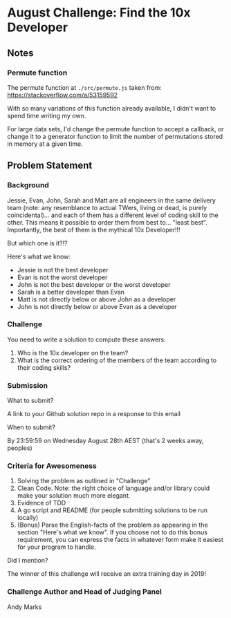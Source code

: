# August Challenge: Find the 10x Developer

## Notes

### Permute function

The permute function at `./src/permute.js` taken from: https://stackoverflow.com/a/53159592

With so many variations of this function already available, I didn't want to spend time writing my own.

For large data sets, I'd change the permute function to accept a callback, or change it to a generator function to limit the number of permutations stored in memory at a given time.

## Problem Statement

### Background

Jessie, Evan, John, Sarah and Matt are all engineers in the same delivery team (note: any resemblance to actual TWers, living or dead, is purely coincidental)... and each of them has a different level of coding skill to the other. This means it possible to order them from best to... "least best". Importantly, the best of them is the mythical 10x Developer!!!

But which one is it?!?

Here's what we know:

-   Jessie is not the best developer
-   Evan is not the worst developer
-   John is not the best developer or the worst developer
-   Sarah is a better developer than Evan
-   Matt is not directly below or above John as a developer
-   John is not directly below or above Evan as a developer

### Challenge

You need to write a solution to compute these answers:

1. Who is the 10x developer on the team?
2. What is the correct ordering of the members of the team according to their coding skills?

### Submission

What to submit?

A link to your Github solution repo in a response to this email

When to submit?

By 23:59:59 on Wednesday August 28th AEST (that's 2 weeks away, peoples)

### Criteria for Awesomeness

1. Solving the problem as outlined in "Challenge"
2. Clean Code. Note: the right choice of language and/or library could make your solution much more elegant.
3. Evidence of TDD
4. A go script and README (for people submitting solutions to be run locally)
5. (Bonus) Parse the English-facts of the problem as appearing in the section "Here's what we know". If you choose not to do this bonus requirement, you can express the facts in whatever form make it easiest for your program to handle.

Did I mention?

The winner of this challenge will receive an extra training day in 2019!

### Challenge Author and Head of Judging Panel

Andy Marks
